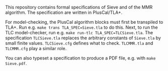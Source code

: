 This repository contains formal specifications of Sieve and of the MMR algorithm.
The specification are written in PlusCal/TLA+.

For model-checking, the PlusCal algorithm blocks must first be transpiled to TLA+.
Run e.g. `make trans TLA_SPEC=Sieve.tla` to do this.
Next, to run the TLC model-checker, run e.g. `make run-tlc TLA_SPEC=TLCSieve.tla`.
The specification `TLCSieve.tla` replaces the arbitrary constants of `Sieve.tla` by small finite values.
`TLCSieve.cfg` defines what to check.
`TLCMMR.tla` and `TLCMMR.cfg` play a similar role.

You can also typeset a specification to produce a PDF file, e.g. with `make Sieve.pdf`.
